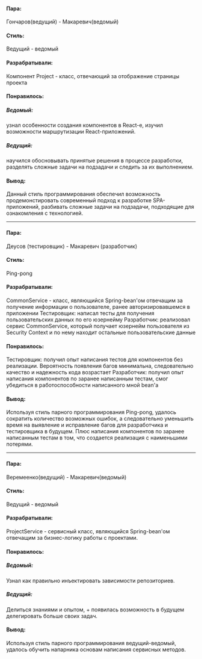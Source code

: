 

#### Пара:
Гончаров(ведущий) - Макаревич(ведомый)
#### Стиль: 
Ведущий - ведомый
#### Разрабратывали:
Компонент Project - класс, отвечающий за отображение страницы проекта
#### Понравилось: 
##### Ведомый:
узнал особенности создания компонентов в React-e, изучил возможности маршрутизации
React-приложений.
##### Ведущий:
научился обосновывать принятые решения в процессе разработки, разделять сложные
задачи на подзадачи и следить за их выполнением.
#### Вывод:
Данный стиль программирования обеспечил возможность продемонстировать современный подход к разработке SPA-приложений,
разбивать сложные задачи на подзадачи, подходящие для ознакомления с технологией.
______________________________

#### Пара:
Деусов (тестировщик) - Макаревич (разработчик)
#### Стиль: 
Ping-pong
#### Разрабратывали:
CommonService - класс, являющийся Spring-bean'ом отвечащим за получение информации о пользователе, ранее авторизировавшемся в приложении
Тестировщик: написал тесты для получения пользовательских данных по его юзернейму
Разработчик: реализовал сервис CommonService, который получает юзернейм пользователя из Security Context и по нему находит остальные пользовательские данные
#### Понравилось: 
Тестировщик: получил опыт написания тестов для компонентов без реализации. Вероятность появления багов минимальна, следовательно качество и надежность кода возрастает
Разработчик: получил опыт написания компонентов по заранее написанным тестам, смог убедиться в работоспособности написанного мной bean'а
#### Вывод: 
Используя стиль парного программирования Ping-pong, удалось сократить количество возможных ошибок, а следовательно уменьшить время на выявление и исправление багов для разработчика и тестировщика в будущем. Плюс написания компонентов по заранее написанным тестам в том, что создается реализация с наименьшими потерями.

______________________________

#### Пара:
Веремеенко(ведущий) - Макаревич(ведомый)
#### Стиль: 
Ведущий - ведомый
#### Разрабратывали:
ProjectService - сервисный класс, являющийся Spring-bean'ом отвечащим за бизнес-логику работы с проектами.
#### Понравилось: 
##### Ведомый: 
Узнал как правильно инъектировать зависимости репозиториев. 
##### Ведущий: 
Делиться знаниями и опытом, + появилась возможность в будущем делегировать больше своих задач.
#### Вывод: 
Используя стиль парного программирования ведущий-ведомый, удалось обучить напарника основам написания сервисных методов.
